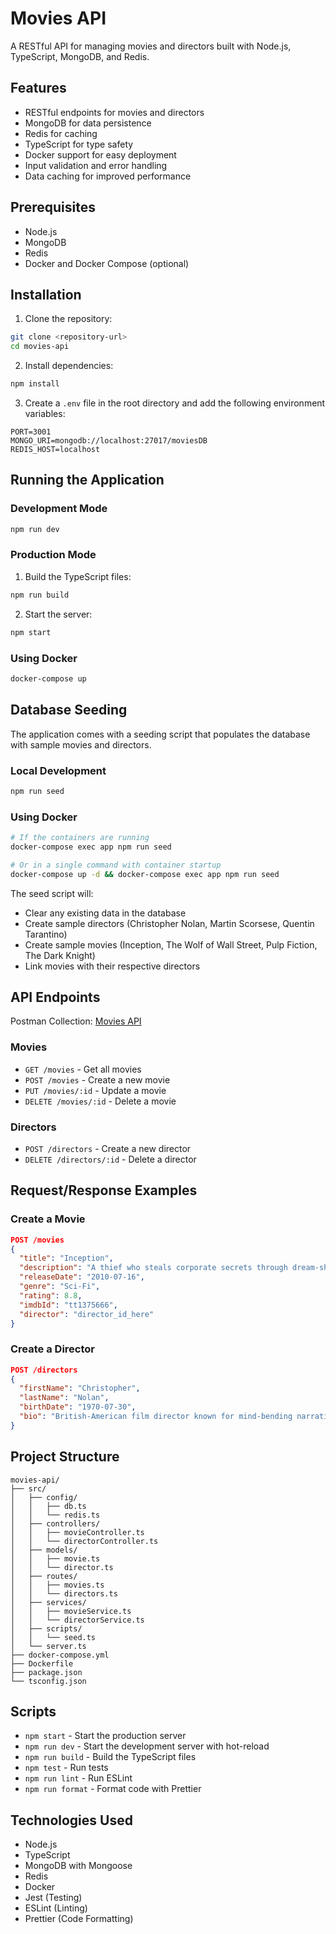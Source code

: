 # Movies API

A RESTful API for managing movies and directors built with Node.js, TypeScript, MongoDB, and Redis.

## Features

- RESTful endpoints for movies and directors
- MongoDB for data persistence
- Redis for caching
- TypeScript for type safety
- Docker support for easy deployment
- Input validation and error handling
- Data caching for improved performance

## Prerequisites

- Node.js
- MongoDB
- Redis
- Docker and Docker Compose (optional)

## Installation

1. Clone the repository:
```bash
git clone <repository-url>
cd movies-api
```

2. Install dependencies:
```bash
npm install
```

3. Create a `.env` file in the root directory and add the following environment variables:
```env
PORT=3001
MONGO_URI=mongodb://localhost:27017/moviesDB
REDIS_HOST=localhost
```

## Running the Application

### Development Mode

```bash
npm run dev
```

### Production Mode

1. Build the TypeScript files:
```bash
npm run build
```

2. Start the server:
```bash
npm start
```

### Using Docker

```bash
docker-compose up
```

## Database Seeding

The application comes with a seeding script that populates the database with sample movies and directors.

### Local Development

```bash
npm run seed
```

### Using Docker

```bash
# If the containers are running
docker-compose exec app npm run seed

# Or in a single command with container startup
docker-compose up -d && docker-compose exec app npm run seed
```

The seed script will:
- Clear any existing data in the database
- Create sample directors (Christopher Nolan, Martin Scorsese, Quentin Tarantino)
- Create sample movies (Inception, The Wolf of Wall Street, Pulp Fiction, The Dark Knight)
- Link movies with their respective directors

## API Endpoints

Postman Collection: [Movies API]()

### Movies

- `GET /movies` - Get all movies
- `POST /movies` - Create a new movie
- `PUT /movies/:id` - Update a movie
- `DELETE /movies/:id` - Delete a movie

### Directors

- `POST /directors` - Create a new director
- `DELETE /directors/:id` - Delete a director

## Request/Response Examples

### Create a Movie

```json
POST /movies
{
  "title": "Inception",
  "description": "A thief who steals corporate secrets through dream-sharing technology",
  "releaseDate": "2010-07-16",
  "genre": "Sci-Fi",
  "rating": 8.8,
  "imdbId": "tt1375666",
  "director": "director_id_here"
}
```

### Create a Director

```json
POST /directors
{
  "firstName": "Christopher",
  "lastName": "Nolan",
  "birthDate": "1970-07-30",
  "bio": "British-American film director known for mind-bending narratives"
}
```

## Project Structure

```
movies-api/
├── src/
│   ├── config/
│   │   ├── db.ts
│   │   └── redis.ts
│   ├── controllers/
│   │   ├── movieController.ts
│   │   └── directorController.ts
│   ├── models/
│   │   ├── movie.ts
│   │   └── director.ts
│   ├── routes/
│   │   ├── movies.ts
│   │   └── directors.ts
│   ├── services/
│   │   ├── movieService.ts
│   │   └── directorService.ts
│   ├── scripts/
│   │   └── seed.ts
│   └── server.ts
├── docker-compose.yml
├── Dockerfile
├── package.json
└── tsconfig.json
```

## Scripts

- `npm start` - Start the production server
- `npm run dev` - Start the development server with hot-reload
- `npm run build` - Build the TypeScript files
- `npm test` - Run tests
- `npm run lint` - Run ESLint
- `npm run format` - Format code with Prettier

## Technologies Used

- Node.js
- TypeScript
- MongoDB with Mongoose
- Redis
- Docker
- Jest (Testing)
- ESLint (Linting)
- Prettier (Code Formatting)
